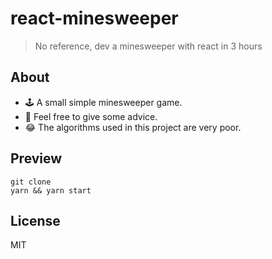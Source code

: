 # react-minesweeper

> No reference, dev a minesweeper with react in 3 hours

## About
  - 🕹️ A small simple minesweeper game.
  - 🍔 Feel free to give some advice.
  - 😂 The algorithms used in this project are very poor.

## Preview
```
git clone
yarn && yarn start
```

## License
  MIT
